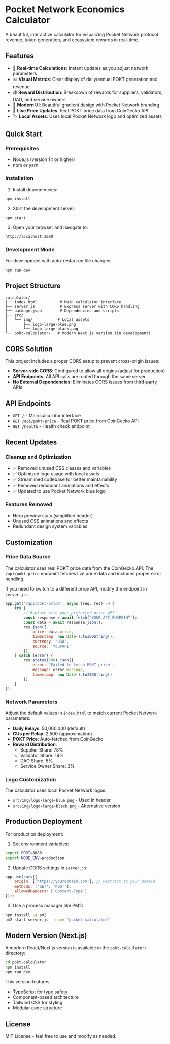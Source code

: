 # Pocket Network Economics Calculator

A beautiful, interactive calculator for visualizing Pocket Network protocol revenue, token generation, and ecosystem rewards in real-time.

## Features

- 🎯 **Real-time Calculations**: Instant updates as you adjust network parameters
- 📊 **Visual Metrics**: Clear display of daily/annual POKT generation and revenue
- 💰 **Reward Distribution**: Breakdown of rewards for suppliers, validators, DAO, and service owners
- 🎨 **Modern UI**: Beautiful gradient design with Pocket Network branding
- 🔄 **Live Price Updates**: Real POKT price data from CoinGecko API
- 🏷️ **Local Assets**: Uses local Pocket Network logo and optimized assets

## Quick Start

### Prerequisites
- Node.js (version 14 or higher)
- npm or yarn

### Installation

1. Install dependencies:
```bash
npm install
```

2. Start the development server:
```bash
npm start
```

3. Open your browser and navigate to:
```
http://localhost:3000
```

### Development Mode

For development with auto-restart on file changes:
```bash
npm run dev
```

## Project Structure

```
calculator/
├── index.html          # Main calculator interface
├── server.js           # Express server with CORS handling
├── package.json        # Dependencies and scripts
├── src/
│   └── img/           # Local assets
│       ├── logo-large-blue.png
│       └── logo-large-black.png
└── pokt-calculator/   # Modern Next.js version (in development)
```

## CORS Solution

This project includes a proper CORS setup to prevent cross-origin issues:

- **Server-side CORS**: Configured to allow all origins (adjust for production)
- **API Endpoints**: All API calls are routed through the same server
- **No External Dependencies**: Eliminates CORS issues from third-party APIs

## API Endpoints

- `GET /` - Main calculator interface
- `GET /api/pokt-price` - Real POKT price from CoinGecko API
- `GET /health` - Health check endpoint

## Recent Updates

### Cleanup and Optimization
- ✅ Removed unused CSS classes and variables
- ✅ Optimized logo usage with local assets
- ✅ Streamlined codebase for better maintainability
- ✅ Removed redundant animations and effects
- ✅ Updated to use Pocket Network blue logo

### Features Removed
- Hero preview stats (simplified header)
- Unused CSS animations and effects
- Redundant design system variables

## Customization

### Price Data Source

The calculator uses real POKT price data from the CoinGecko API. The `/api/pokt-price` endpoint fetches live price data and includes proper error handling.

If you need to switch to a different price API, modify the endpoint in `server.js`:

```javascript
app.get('/api/pokt-price', async (req, res) => {
    try {
        // Replace with your preferred price API
        const response = await fetch('YOUR_API_ENDPOINT');
        const data = await response.json();
        res.json({
            price: data.price,
            timestamp: new Date().toISOString(),
            currency: 'USD',
            source: 'YourAPI'
        });
    } catch (error) {
        res.status(500).json({
            error: 'Failed to fetch POKT price',
            message: error.message,
            timestamp: new Date().toISOString()
        });
    }
});
```

### Network Parameters

Adjust the default values in `index.html` to match current Pocket Network parameters:

- **Daily Relays**: 50,000,000 (default)
- **CUs per Relay**: 2,500 (approximation)
- **POKT Price**: Auto-fetched from CoinGecko
- **Reward Distribution**:
  - Supplier Share: 78%
  - Validator Share: 14%
  - DAO Share: 5%
  - Service Owner Share: 3%

### Logo Customization

The calculator uses local Pocket Network logos:
- `src/img/logo-large-blue.png` - Used in header
- `src/img/logo-large-black.png` - Alternative version

## Production Deployment

For production deployment:

1. Set environment variables:
```bash
export PORT=8080
export NODE_ENV=production
```

2. Update CORS settings in `server.js`:
```javascript
app.use(cors({
    origin: ['https://yourdomain.com'], // Restrict to your domain
    methods: ['GET', 'POST'],
    allowedHeaders: ['Content-Type']
}));
```

3. Use a process manager like PM2:
```bash
npm install -g pm2
pm2 start server.js --name "pocket-calculator"
```

## Modern Version (Next.js)

A modern React/Next.js version is available in the `pokt-calculator/` directory:

```bash
cd pokt-calculator
npm install
npm run dev
```

This version features:
- TypeScript for type safety
- Component-based architecture
- Tailwind CSS for styling
- Modular code structure

## License

MIT License - feel free to use and modify as needed. 
